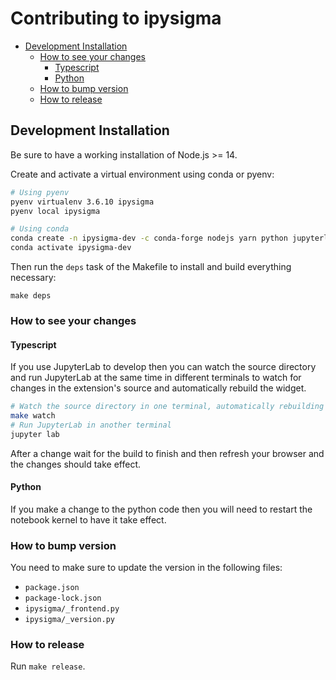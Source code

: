 # Contributing to ipysigma

- [Development Installation](#development-installation)
  - [How to see your changes](#how-to-see-your-changes)
    - [Typescript](#typescript)
    - [Python](#python)
  - [How to bump version](#how-to-bump-version)
  - [How to release](#how-to-release)

## Development Installation

Be sure to have a working installation of Node.js >= 14.

Create and activate a virtual environment using conda or pyenv:

```bash
# Using pyenv
pyenv virtualenv 3.6.10 ipysigma
pyenv local ipysigma

# Using conda
conda create -n ipysigma-dev -c conda-forge nodejs yarn python jupyterlab
conda activate ipysigma-dev
```

Then run the `deps` task of the Makefile to install and build everything necessary:

```
make deps
```

### How to see your changes

#### Typescript

If you use JupyterLab to develop then you can watch the source directory and run JupyterLab at the same time in different terminals to watch for changes in the extension's source and automatically rebuild the widget.

```bash
# Watch the source directory in one terminal, automatically rebuilding when needed
make watch
# Run JupyterLab in another terminal
jupyter lab
```

After a change wait for the build to finish and then refresh your browser and the changes should take effect.

#### Python

If you make a change to the python code then you will need to restart the notebook kernel to have it take effect.

### How to bump version

You need to make sure to update the version in the following files:

- `package.json`
- `package-lock.json`
- `ipysigma/_frontend.py`
- `ipysigma/_version.py`

### How to release

Run `make release`.
